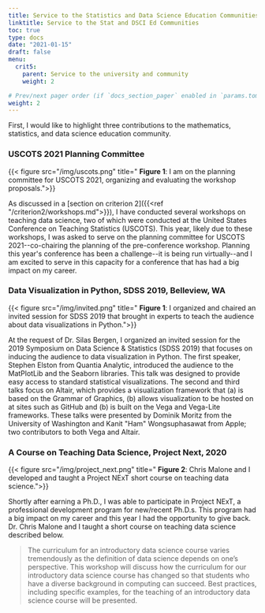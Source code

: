 ```yaml
---
title: Service to the Statistics and Data Science Education Communities
linktitle: Service to the Stat and DSCI Ed Communities
toc: true
type: docs
date: "2021-01-15"
draft: false
menu:
  crit5:
    parent: Service to the university and community 
    weight: 2

# Prev/next pager order (if `docs_section_pager` enabled in `params.toml`)
weight: 2
---
```


First, I would like to highlight three contributions to the mathematics,
statistics, and data science education community.

### USCOTS 2021 Planning Committee

{{< figure src="/img/uscots.png" title=" **Figure 1**: I am on the planning committee for USCOTS 2021, organizing and evaluating the workshop proposals.">}}

As discussed in a [section on criterion 2]({{<ref
"/criterion2/workshops.md">}}), I have conducted several workshops on
teaching data science, two of which were conducted at the United States
Conference on Teaching Statistics (USCOTS). This year, likely due to these
workshops, I was asked to serve on the planning committee for USCOTS
2021--co-chairing the planning of the pre-conference workshop. Planning this
year's conference has been a challenge--it is being run virtually--and I am
excited to serve in this capacity for a conference that has had a big impact
on my career.

### Data Visualization in Python, SDSS 2019, Belleview, WA

{{< figure src="/img/invited.png" title=" **Figure 1**: I organized and chaired an invited session for SDSS 2019 that brought in experts to teach the audience about data visualizations in Python.">}}

At the request of Dr. Silas Bergen, I organized an invited session for the
2019 Symposium on Data Science & Statistics (SDSS 2019) that focuses on
inducing the audience to data visualization in Python. The first speaker,
Stephen Elston from Quantia Analytic, introduced the audience to the
MatPlotLib and the Seaborn libraries. This talk was designed to provide easy
access to standard statistical visualizations. The second and third talks
focus on Altair, which provides a visualization framework that (a) is based
on the Grammar of Graphics, (b) allows visualization to be hosted on at sites
such as GitHub and (b) is built on the Vega and Vega-Lite frameworks. These
talks were presented by Dominik Moritz from the University of Washington
and Kanit "Ham" Wongsuphasawat from Apple; two contributors to both Vega and
Altair.

### A Course on Teaching Data Science, Project Next, 2020

{{< figure src="/img/project_next.png" title=" **Figure 2**: Chris Malone and I developed and taught a Project NExT short course on teaching data science.">}}

Shortly after earning a Ph.D., I was able to participate in Project NExT, a
professional development program for new/recent Ph.D.s. This program had a
big impact on my career and this year I had the opportunity to give back. Dr.
Chris Malone and I taught a short course on teaching data science described
below.

> The curriculum for an introductory data science course varies tremendously as
> the definition of data science depends on one’s perspective. This workshop
> will discuss how the curriculum for our introductory data science course has
> changed so that students who have a diverse background in computing can
> succeed. Best practices, including specific examples, for the teaching of an
> introductory data science course will be presented.

